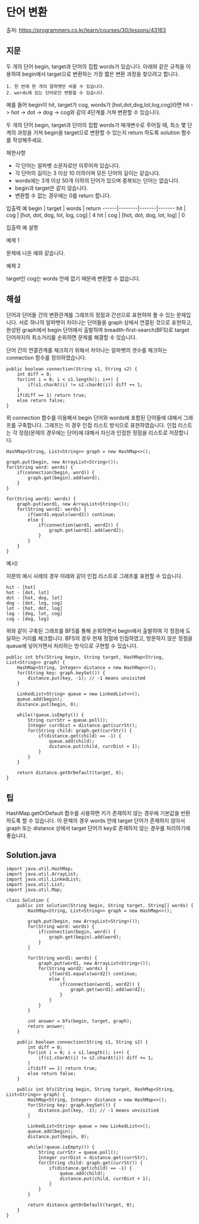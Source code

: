 # 단어 변환

출처: https://programmers.co.kr/learn/courses/30/lessons/43163

## 지문

두 개의 단어 begin, target과 단어의 집합 words가 있습니다. 아래와 같은 규칙을 이용하여 begin에서 target으로 변환하는 가장 짧은 변환 과정을 찾으려고 합니다.
~~~
1. 한 번에 한 개의 알파벳만 바꿀 수 있습니다.
2. words에 있는 단어로만 변환할 수 있습니다.
~~~
예를 들어 begin이 hit, target가 cog, words가 [hot,dot,dog,lot,log,cog]라면 hit -> hot -> dot -> dog -> cog와 같이 4단계를 거쳐 변환할 수 있습니다.

두 개의 단어 begin, target과 단어의 집합 words가 매개변수로 주어질 때, 최소 몇 단계의 과정을 거쳐 begin을 target으로 변환할 수 있는지 return 하도록 solution 함수를 작성해주세요.

제한사항
- 각 단어는 알파벳 소문자로만 이루어져 있습니다.
- 각 단어의 길이는 3 이상 10 이하이며 모든 단어의 길이는 같습니다.
- words에는 3개 이상 50개 이하의 단어가 있으며 중복되는 단어는 없습니다.
- begin과 target은 같지 않습니다.
- 변환할 수 없는 경우에는 0를 return 합니다.

입출력 예
begin	| target | words | return
------|--------|-------|-------
hit	| cog	| [hot, dot, dog, lot, log, cog] | 4
hit	| cog	| [hot, dot, dog, lot, log]	| 0

입출력 예 설명

예제 1

문제에 나온 예와 같습니다.

예제 2

target인 cog는 words 안에 없기 때문에 변환할 수 없습니다.

## 해설

단어과 단어들 간의 변환관계를 그래프의 정점과 간선으로 표현하여 풀 수 있는 문제입니다. 서로 하나의 알파벳이 차이나는 단어들을 graph 상에서 연결된 것으로 표현하고, 완성된 graph에서 begin 단어에서 출발하여 breadth-first-search(BFS)로 target 단어까지의 최소거리를 순회하면 문제를 해결할 수 있습니다.

단어 간의 연결관계를 체크하기 위해서 차이나는 알파벳의 갯수를 체크하는 connection 함수를 정의하였습니다.
~~~
public boolean connection(String s1, String s2) {
    int diff = 0;
    for(int i = 0; i < s1.length(); i++) {
        if(s1.charAt(i) != s2.charAt(i)) diff += 1;
    }
    if(diff == 1) return true;
    else return false;
}
~~~

위 connection 함수를 이용해서 begin 단어와 words에 포함된 단어들에 대해서 그래프를 구축합니다. 그래프는 이 경우 인접 리스트 방식으로 표현하였습니다. 인접 리스트는 각 정점(문제의 경우에는 단어)에 대해서 자신과 인접한 정점을 리스트로 저장합니다.

~~~
HashMap<String, List<String>> graph = new HashMap<>();

graph.put(begin, new ArrayList<String>());
for(String word: words) {
    if(connection(begin, word)) {
        graph.get(begin).add(word);
    }
}

for(String word1: words) {
    graph.put(word1, new ArrayList<String>());
    for(String word2: words) {
        if(word1.equals(word2)) continue;
        else {
            if(connection(word1, word2)) {
                graph.get(word1).add(word2);
            }
        }
    }
}
~~~

예시)

지문의 예시 사례의 경우 아래와 같이 인접 리스트로 그래프를 표현할 수 있습니다.
~~~
hit - [hot]
hot - [dot, lot]
dot - [hot, dog, lot]
dog - [dot, log, cog]
lot - [hot, dot, log]
log - [dog, lot, cog]
cog - [dog, log]
~~~

위와 같이 구축된 그래프를 BFS를 통해 순회하면서 begin에서 출발하여 각 정점에 도달하는 거리를 체크합니다. BFS의 경우 현재 정점에 인접하였고, 방문하지 않은 정점을 queue에 넣어가면서 처리하는 방식으로 구현할 수 있습니다.

~~~
public int bfs(String begin, String target, HashMap<String, List<String>> graph) {
    HashMap<String, Integer> distance = new HashMap<>();
    for(String key: graph.keySet()) {
        distance.put(key, -1); // -1 means unvisited
    }

    LinkedList<String> queue = new LinkedList<>();
    queue.add(begin);
    distance.put(begin, 0);

    while(!queue.isEmpty()) {
        String currStr = queue.poll();
        Integer currDist = distance.get(currStr);
        for(String child: graph.get(currStr)) {
            if(distance.get(child) == -1) {
                queue.add(child);
                distance.put(child, currDist + 1);
            }
        }
    }

    return distance.getOrDefault(target, 0);
}
~~~

## 팁

HashMap.getOrDefault 함수를 사용하면 키가 존재하지 않는 경우에 기본값을 반환하도록 할 수 있습니다. 이 문제의 경우 words 안에 target 단어가 존재하지 않아서 graph 또는 distance 상에서 target 단어가 key로 존재하지 않는 경우를 처리하기에 좋습니다. 

## Solution.java
~~~
import java.util.HashMap;
import java.util.ArrayList;
import java.util.LinkedList;
import java.util.List;
import java.util.Map;

class Solution {
    public int solution(String begin, String target, String[] words) {
        HashMap<String, List<String>> graph = new HashMap<>();

        graph.put(begin, new ArrayList<String>());
        for(String word: words) {
            if(connection(begin, word)) {
                graph.get(begin).add(word);
            }
        }

        for(String word1: words) {
            graph.put(word1, new ArrayList<String>());
            for(String word2: words) {
                if(word1.equals(word2)) continue;
                else {
                    if(connection(word1, word2)) {
                        graph.get(word1).add(word2);
                    }
                }
            }
        }

        int answer = bfs(begin, target, graph);
        return answer;
    }

    public boolean connection(String s1, String s2) {
        int diff = 0;
        for(int i = 0; i < s1.length(); i++) {
            if(s1.charAt(i) != s2.charAt(i)) diff += 1;
        }
        if(diff == 1) return true;
        else return false;
    }

    public int bfs(String begin, String target, HashMap<String, List<String>> graph) {
        HashMap<String, Integer> distance = new HashMap<>();
        for(String key: graph.keySet()) {
            distance.put(key, -1); // -1 means unvisitied
        }

        LinkedList<String> queue = new LinkedList<>();
        queue.add(begin);
        distance.put(begin, 0);

        while(!queue.isEmpty()) {
            String currStr = queue.poll();
            Integer currDist = distance.get(currStr);
            for(String child: graph.get(currStr)) {
                if(distance.get(child) == -1) {
                    queue.add(child);
                    distance.put(child, currDist + 1);
                }
            }
        }

        return distance.getOrDefault(target, 0);
    }
}
~~~
